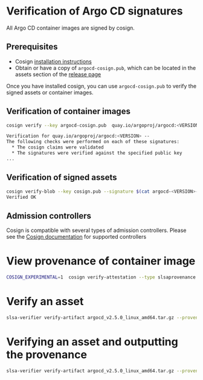 # Verification of Argo CD signatures

All Argo CD container images are signed by cosign. 

## Prerequisites
- Cosign [installation instructions](https://docs.sigstore.dev/cosign/installation)
- Obtain or have a copy of ```argocd-cosign.pub```, which can be located in the assets section of the [release page](https://github.com/argoproj/argo-cd/releases)

Once you have installed cosign, you can use ```argocd-cosign.pub``` to verify the signed assets or container images.


## Verification of container images

```bash
cosign verify --key argocd-cosign.pub  quay.io/argoproj/argocd:<VERSION>

Verification for quay.io/argoproj/argocd:<VERSION> --
The following checks were performed on each of these signatures:
  * The cosign claims were validated
  * The signatures were verified against the specified public key
...
```
## Verification of signed assets

```bash
cosign verify-blob --key cosign.pub --signature $(cat argocd-<VERSION>-checksums.sig) argocd-$VERSION-checksums.txt
Verified OK
```
## Admission controllers

Cosign is compatible with several types of admission controllers.  Please see the [Cosign documentation](https://docs.sigstore.dev/cosign/overview/#kubernetes-integrations) for supported controllers




# View provenance of container image
```bash
COSIGN_EXPERIMENTAL=1  cosign verify-attestation --type slsaprovenance quay.io/34fathombelow/argocd:v2.5.0 | jq -r .payload | base64 -d | jq
```
# Verify an asset
```bash
slsa-verifier verify-artifact argocd_v2.5.0_linux_amd64.tar.gz --provenance-path argocd-v2.5.0-cli.intoto.jsonl --source-uri github.com/34fathombelow/cosign_test
```
# Verifying an asset and outputting the provenance
```bash
slsa-verifier verify-artifact argocd_v2.5.0_linux_amd64.tar.gz --provenance-path argocd-v2.5.0-cli.intoto.jsonl --source-uri github.com/34fathombelow/cosign_test --print-provenance | jq
```